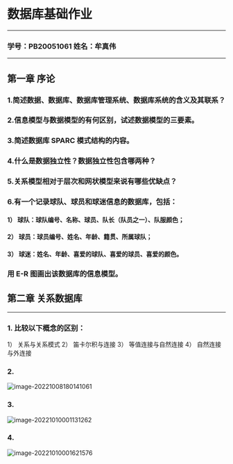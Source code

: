 # 数据库基础作业
---

### 学号：PB20051061	姓名：牟真伟
---
## 第一章 序论

### 1.简述数据、数据库、数据库管理系统、数据库系统的含义及其联系？ 



### 2.信息模型与数据模型的有何区别，试述数据模型的三要素。



### 3.简述数据库 SPARC 模式结构的内容。



### 4.什么是数据独立性？数据独立性包含哪两种？



### 5.关系模型相对于层次和网状模型来说有哪些优缺点？



### 6.有一个记录球队、球员和球迷信息的数据库，包括： 
#### 1） 球队：球队编号、名称、球员、队长（队员之一）、队服颜色； 
#### 2） 球员：球员编号、姓名、年龄、籍贯、所属球队； 
#### 3） 球迷：姓名、年龄、喜爱的球队、喜爱的球员、喜爱的颜色。 
### 用 E-R 图画出该数据库的信息模型。




## 第二章 关系数据库 

----

### 1. 比较以下概念的区别： 
   1） 关系与关系模式 
   2） 笛卡尔积与连接 
   3） 等值连接与自然连接 
   4） 自然连接与外连接

### 2.

![image-20221008180141061](https://gitee.com/aweary/img/raw/master/img/image-20221008180141061.png)

### 3. 
![image-20221010001131262](https://gitee.com/aweary/img/raw/master/img/image-20221010001131262.png)

### 4.

![image-20221010001621576](https://gitee.com/aweary/img/raw/master/img/image-20221010001621576.png)
